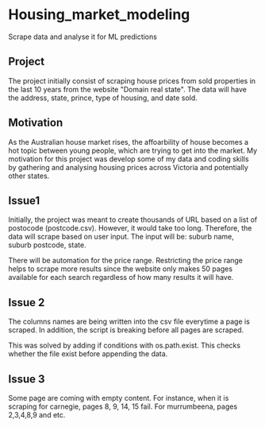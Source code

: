 # Housing_market_modeling
Scrape data and analyse it for ML predictions

## Project

The project initially consist of scraping house prices from sold properties in the last 10 years from the website "Domain real state". The data will have the address, state, prince, type of housing, and date sold.

## Motivation

As the Australian house market rises, the affoarbility of house becomes a hot topic between young people, which are trying to get into the market. My motivation for this project was develop some of my data and coding skills by gathering and analysing housing prices across Victoria and potentially other states. 

## Issue1

Initially, the project was meant to create thousands of URL based on a list of postocode (postcode.csv). However, it would take too long. Therefore, the data will scrape based on user input. The input will be: suburb name, suburb postcode, state. 

There will be automation for the price range. Restricting the price range helps to scrape more results since the website only makes 50 pages available for each search regardless of how many results it will have.

## Issue 2

The columns names are being written into the csv file everytime a page is scraped. In addition, the script is breaking before all pages are scraped.

This was solved by adding if conditions with os.path.exist. This checks whether the file exist before appending the data.

## Issue 3

Some page are coming with empty content. For instance, when it is scraping for carnegie, pages 8, 9, 14, 15 fail. For murrumbeena, pages 2,3,4,8,9 and etc. 
